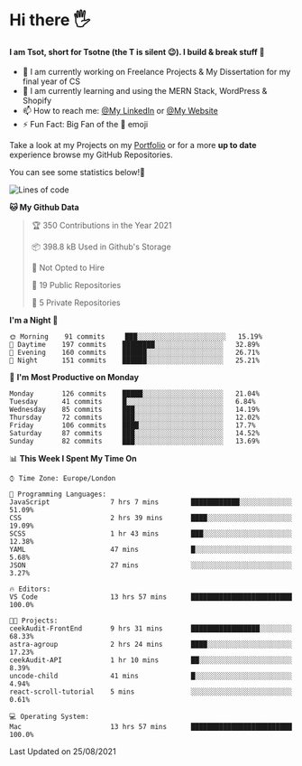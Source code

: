 # Hi there :raised_hand_with_fingers_splayed:
#### I am Tsot, short for Tsotne (the T is silent :wink:). I build & break stuff :space_invader:
- :telescope: I am currently working on Freelance Projects & My Dissertation for my final year of CS
- :seedling: I am currently learning and using the MERN Stack, WordPress & Shopify
- :mailbox: How to reach me: [@My LinkedIn](https://www.linkedin.com/in/tsotne-gvadzabia/) or [@My Website](https://tsotnegvadzabia.me/contact)
- :zap: Fun Fact: Big Fan of the :space_invader: emoji

Take a look at my Projects on my [Portfolio](https://tsotne.co.uk/) or for a more **up to date** experience browse my GitHub Repositories.

You can see some statistics below!:space_invader:
<!--START_SECTION:waka-->
![Lines of code](https://img.shields.io/badge/From%20Hello%20World%20I%27ve%20Written-3.5%20million%20lines%20of%20code-blue)

**🐱 My Github Data** 

> 🏆 350 Contributions in the Year 2021
 > 
> 📦 398.8 kB Used in Github's Storage 
 > 
> 🚫 Not Opted to Hire
 > 
> 📜 19 Public Repositories 
 > 
> 🔑 5 Private Repositories  
 > 
**I'm a Night 🦉** 

```text
🌞 Morning    91 commits     ███░░░░░░░░░░░░░░░░░░░░░░   15.19% 
🌆 Daytime    197 commits    ████████░░░░░░░░░░░░░░░░░   32.89% 
🌃 Evening    160 commits    ██████░░░░░░░░░░░░░░░░░░░   26.71% 
🌙 Night      151 commits    ██████░░░░░░░░░░░░░░░░░░░   25.21%

```
📅 **I'm Most Productive on Monday** 

```text
Monday       126 commits    █████░░░░░░░░░░░░░░░░░░░░   21.04% 
Tuesday      41 commits     █░░░░░░░░░░░░░░░░░░░░░░░░   6.84% 
Wednesday    85 commits     ███░░░░░░░░░░░░░░░░░░░░░░   14.19% 
Thursday     72 commits     ███░░░░░░░░░░░░░░░░░░░░░░   12.02% 
Friday       106 commits    ████░░░░░░░░░░░░░░░░░░░░░   17.7% 
Saturday     87 commits     ███░░░░░░░░░░░░░░░░░░░░░░   14.52% 
Sunday       82 commits     ███░░░░░░░░░░░░░░░░░░░░░░   13.69%

```


📊 **This Week I Spent My Time On** 

```text
⌚︎ Time Zone: Europe/London

💬 Programming Languages: 
JavaScript               7 hrs 7 mins        ████████████░░░░░░░░░░░░░   51.09% 
CSS                      2 hrs 39 mins       ████░░░░░░░░░░░░░░░░░░░░░   19.09% 
SCSS                     1 hr 43 mins        ███░░░░░░░░░░░░░░░░░░░░░░   12.38% 
YAML                     47 mins             █░░░░░░░░░░░░░░░░░░░░░░░░   5.68% 
JSON                     27 mins             ░░░░░░░░░░░░░░░░░░░░░░░░░   3.27%

🔥 Editors: 
VS Code                  13 hrs 57 mins      █████████████████████████   100.0%

🐱‍💻 Projects: 
ceekAudit-FrontEnd       9 hrs 31 mins       █████████████████░░░░░░░░   68.33% 
astra-agroup             2 hrs 24 mins       ████░░░░░░░░░░░░░░░░░░░░░   17.23% 
ceekAudit-API            1 hr 10 mins        ██░░░░░░░░░░░░░░░░░░░░░░░   8.39% 
uncode-child             41 mins             █░░░░░░░░░░░░░░░░░░░░░░░░   4.94% 
react-scroll-tutorial    5 mins              ░░░░░░░░░░░░░░░░░░░░░░░░░   0.61%

💻 Operating System: 
Mac                      13 hrs 57 mins      █████████████████████████   100.0%

```


 Last Updated on 25/08/2021
<!--END_SECTION:waka-->
